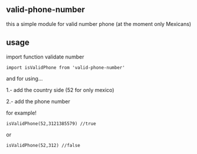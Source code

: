 ## valid-phone-number

this a simple module for valid number phone (at the moment only Mexicans)

## usage

import function validate number

`import isValidPhone from 'valid-phone-number'`

and for using...

1.- add the country side (52 for only mexico)

2.- add the phone number

for example!

```isValidPhone(52,3121385579) //true```

or

```isValidPhone(52,312) //false```
